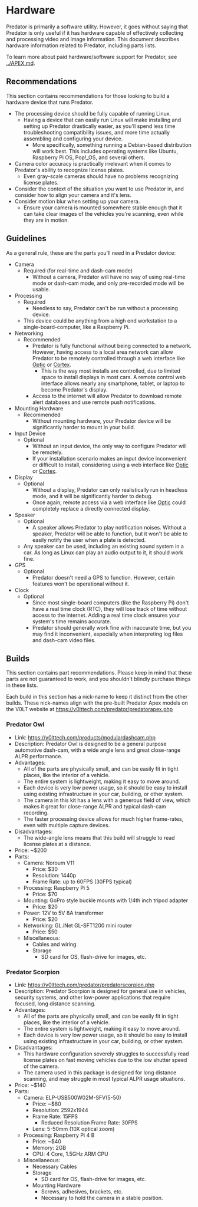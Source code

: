 # Hardware

Predator is primarily a software utility. However, it goes without saying that Predator is only useful if it has hardware capable of effectively collecting and processing video and image information. This document describes hardware information related to Predator, including parts lists.

To learn more about paid hardware/software support for Predator, see [../APEX.md](../APEX.md).


## Recommendations

This section contains recommendations for those looking to build a hardware device that runs Predator.

- The processing device should be fully capable of running Linux.
    - Having a device that can easily run Linux will make installing and setting up Predator drastically easier, as you'll spend less time troubleshooting compatibility issues, and more time actually assembling and configuring your device.
        - More specifically, something running a Debian-based distribution will work best. This includes operating systems like Ubuntu, Raspberry Pi OS, Pop!_OS, and several others.
- Camera color accuracy is practically irrelevant when it comes to Predator's ability to recognize license plates.
    - Even gray-scale cameras should have no problems recognizing license plates.
- Consider the context of the situation you want to use Predator in, and consider how to align your camera and it's lens.
- Consider motion blur when setting up your camera.
    - Ensure your camera is mounted somewhere stable enough that it can take clear images of the vehicles you're scanning, even while they are in motion.


## Guidelines

As a general rule, these are the parts you'll need in a Predator device:

- Camera
    - Required (for real-time and dash-cam mode)
        - Without a camera, Predator will have no way of using real-time mode or dash-cam mode, and only pre-recorded mode will be usable.
- Processing
    - Required
        - Needless to say, Predator can't be run without a processing device.
    - This device could be anything from a high end workstation to a single-board-computer, like a Raspberry Pi.
- Networking
    - Recommended
        - Predator is fully functional without being connected to a network. However, having access to a local area network can allow Predator to be remotely controlled through a web interface like [Optic](https://v0lttech.com/optic.php) or [Cortex](https://v0lttech.com/cortex.php).
            - This is the way most installs are controlled, due to limited space to install displays in most cars. A remote control web interface allows nearly any smartphone, tablet, or laptop to become Predator's display.
        - Access to the internet will allow Predator to download remote alert databases and use remote push notifications.
- Mounting Hardware
    - Recommended
        - Without mounting hardware, your Predator device will be significantly harder to mount in your build.
- Input Device
    - Optional
        - Without an input device, the only way to configure Predator will be remotely.
        - If your installation scenario makes an input device inconvenient or difficult to install, considering using a web interface like [Optic](https://v0lttech.com/optic.php) or [Cortex](https://v0lttech.com/cortex.php).
- Display
    - Optional
        - Without a display, Predator can only realistically run in headless mode, and it will be significantly harder to debug.
        - Once again, remote access via a web interface like [Optic](https://v0lttech.com/optic.php) could completely replace a directly connected display.
- Speaker
    - Optional
        - A speaker allows Predator to play notification noises. Without a speaker, Predator will be able to function, but it won't be able to easily notify the user when a plate is detected.
    - Any speaker can be used, including an existing sound system in a car. As long as Linux can play an audio output to it, it should work fine.
- GPS
    - Optional
        - Predator doesn't need a GPS to function. However, certain features won't be operational without it.
- Clock
    - Optional
        - Since most single-board computers (like the Raspberry Pi) don't have a real time clock (RTC), they will lose track of time without access to the internet. Adding a real time clock ensures your system's time remains accurate.
        - Predator should generally work fine with inaccurate time, but you may find it inconvenient, especially when interpreting log files and dash-cam video files.


## Builds

This section contains part recommendations. Please keep in mind that these parts are not guaranteed to work, and you shouldn't blindly purchase things in these lists.

Each build in this section has a nick-name to keep it distinct from the other builds. These nick-names align with the pre-built Predator Apex models on the V0LT website at <https://v0lttech.com/predator/predatorapex.php>


### Predator Owl

- Link: <https://v0lttech.com/products/modulardashcam.php>
- Description: Predator Owl is designed to be a general purpose automotive dash-cam, with a wide angle lens and great close-range ALPR performance.
- Advantages:
    - All of the parts are physically small, and can be easily fit in tight places, like the interior of a vehicle.
    - The entire system is lightweight, making it easy to move around.
    - Each device is very low power usage, so it should be easy to install using existing infrastructure in your car, building, or other system.
    - The camera in this kit has a lens with a generous field of view, which makes it great for close-range ALPR and typical dash-cam recording.
    - The faster processing device allows for much higher frame-rates, even with multiple capture devices.
- Disadvantages:
    - The wide-angle lens means that this build will struggle to read license plates at a distance.
- Price: ~$200
- Parts:
    - Camera: Noroum V11
        - Price: $30
        - Resolution: 1440p
        - Frame Rate: up to 60FPS (30FPS typical)
    - Processing: Raspberry Pi 5
        - Price: $70
    - Mounting: GoPro style buckle mounts with 1/4th inch tripod adapter
        - Price: $20
    - Power: 12V to 5V 8A transformer
        - Price: $20
    - Networking: GL.iNet GL-SFT1200 mini router
        - Price: $50
    - Miscellaneous:
        - Cables and wiring
        - Storage
            - SD card for OS, flash-drive for images, etc.


### Predator Scorpion

- Link: <https://v0lttech.com/predator/predatorscorpion.php>
- Description: Predator Scorpion is designed for general use in vehicles, security systems, and other low-power applications that require focused, long distance scanning.
- Advantages:
    - All of the parts are physically small, and can be easily fit in tight places, like the interior of a vehicle.
    - The entire system is lightweight, making it easy to move around.
    - Each device is very low power usage, so it should be easy to install using existing infrastructure in your car, building, or other system.
- Disadvantages:
    - This hardware configuration severely struggles to successfully read license plates on fast moving vehicles due to the low shutter speed of the camera.
    - The camera used in this package is designed for long distance scanning, and may struggle in most typical ALPR usage situations.
- Price: ~$140
- Parts:
    - Camera: ELP-USB500W02M-SFV(5-50)
        - Price: ~$80
        - Resolution: 2592x1944
        - Frame Rate: 15FPS
            - Reduced Resolution Frame Rate: 30FPS
        - Lens: 5-50mm (10X optical zoom)
    - Processing: Raspberry Pi 4 B
        - Price: ~$40
        - Memory: 2GB
        - CPU: 4 Core, 1.5GHz ARM CPU 
    - Miscellaneous:
        - Necessary Cables
        - Storage
            - SD card for OS, flash-drive for images, etc.
        - Mounting Hardware
            - Screws, adhesives, brackets, etc.
            - Necessary to hold the camera in a stable position.
